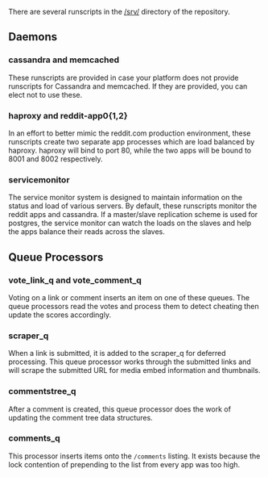 There are several runscripts in the [/srv/](https://github.com/reddit/reddit/tree/master/srv) directory of the repository. 

## Daemons

### cassandra and memcached

These runscripts are provided in case your platform does not provide runscripts for Cassandra and memcached. If they are provided, you can elect not to use these.

### haproxy and reddit-app0{1,2}

In an effort to better mimic the reddit.com production environment, these runscripts create two separate app processes which are load balanced by haproxy. haproxy will bind to port 80, while the two apps will be bound to 8001 and 8002 respectively. 

### servicemonitor

The service monitor system is designed to maintain information on the status and load of various servers. By default, these runscripts monitor the reddit apps and cassandra.  If a master/slave replication scheme is used for postgres, the service monitor can watch the loads on the slaves and help the apps balance their reads across the slaves.

## Queue Processors

### vote_link_q and vote_comment_q

Voting on a link or comment inserts an item on one of these queues. The queue processors read the votes and process them to detect cheating then update the scores accordingly.

### scraper_q

When a link is submitted, it is added to the scraper_q for deferred processing. This queue processor works through the submitted links and will scrape the submitted URL for media embed information and thumbnails. 

### commentstree_q

After a comment is created, this queue processor does the work of updating the comment tree data structures. 

### comments_q

This processor inserts items onto the `/comments` listing. It exists because the lock contention of prepending to the list from every app was too high.